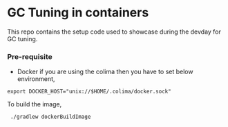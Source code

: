 # GC Tuning in containers

This repo contains the setup code used to showcase during the devday for GC tuning.

### Pre-requisite
- Docker
 if you are using the colima then you have to set below environment,

```
export DOCKER_HOST="unix://$HOME/.colima/docker.sock"
```

To build the image,

```
 ./gradlew dockerBuildImage
```